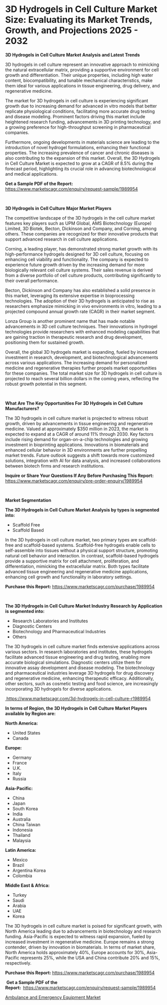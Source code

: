 <p><h1>3D Hydrogels in Cell Culture Market Size: Evaluating its Market Trends, Growth, and Projections 2025 - 2032</h1></p><p><strong>3D Hydrogels in Cell Culture Market Analysis and Latest Trends</strong></p>
<p><p>3D hydrogels in cell culture represent an innovative approach to mimicking the natural extracellular matrix, providing a supportive environment for cell growth and differentiation. Their unique properties, including high water content, biocompatibility, and tunable mechanical characteristics, make them ideal for various applications in tissue engineering, drug delivery, and regenerative medicine. </p><p>The market for 3D hydrogels in cell culture is experiencing significant growth due to increasing demand for advanced in vitro models that better replicate physiological conditions, facilitating more accurate drug testing and disease modeling. Prominent factors driving this market include heightened research funding, advancements in 3D printing technology, and a growing preference for high-throughput screening in pharmaceutical companies. </p><p>Furthermore, ongoing developments in materials science are leading to the introduction of novel hydrogel formulations, enhancing their functional properties. The increasing prevalence of cancer and chronic diseases is also contributing to the expansion of this market. Overall, the 3D Hydrogels in Cell Culture Market is expected to grow at a CAGR of 8.5% during the forecast period, highlighting its crucial role in advancing biotechnological and medical applications.</p></p>
<p><strong>Get a Sample PDF of the Report:&nbsp;</strong> <a href="https://www.marketscagr.com/enquiry/request-sample/1989954?utm_campaign=3095&utm_medium=2&utm_source=Github&utm_content=ia&utm_term=05032025&utm_id=3d-hydrogels-in-cell-culture">https://www.marketscagr.com/enquiry/request-sample/1989954</a></p>
<p>&nbsp;</p>
<p><strong>3D Hydrogels in Cell Culture Major Market Players</strong></p>
<p><p>The competitive landscape of the 3D hydrogels in the cell culture market features key players such as UPM Global, AMS Biotechnology (Europe) Limited, 3D Biotek, Becton, Dickinson and Company, and Corning, among others. These companies are recognized for their innovative products that support advanced research in cell culture applications.</p><p>Corning, a leading player, has demonstrated strong market growth with its high-performance hydrogels designed for 3D cell culture, focusing on enhancing cell viability and functionality. The company is expected to experience future growth driven by the increasing demand for more biologically relevant cell culture systems. Their sales revenue is derived from a diverse portfolio of cell culture products, contributing significantly to their overall performance.</p><p>Becton, Dickinson and Company has also established a solid presence in this market, leveraging its extensive expertise in bioprocessing technologies. The adoption of their 3D hydrogels is anticipated to rise as researchers emphasize mimicking in vivo environments in vitro, leading to a projected compound annual growth rate (CAGR) in their market segment.</p><p>Lonza Group is another prominent name that has made notable advancements in 3D cell culture techniques. Their innovations in hydrogel technologies provide researchers with enhanced modeling capabilities that are gaining traction in therapeutic research and drug development, positioning them for sustained growth.</p><p>Overall, the global 3D hydrogels market is expanding, fueled by increased investment in research, development, and biotechnological advancements across various applications. The increasing demand for personalized medicine and regenerative therapies further propels market opportunities for these companies. The total market size for 3D hydrogels in cell culture is projected to reach several billion dollars in the coming years, reflecting the robust growth potential in this segment.</p></p>
<p>&nbsp;</p>
<p><strong>What Are The Key Opportunities For 3D Hydrogels in Cell Culture Manufacturers?</strong></p>
<p><p>The 3D hydrogels in cell culture market is projected to witness robust growth, driven by advancements in tissue engineering and regenerative medicine. Valued at approximately $350 million in 2023, the market is expected to expand at a CAGR of around 11% through 2030. Key factors include rising demand for organ-on-a-chip technologies and growing investment in bioprinting applications. Innovations in biomaterials and enhanced cellular behavior in 3D environments are further propelling market trends. Future outlook suggests a shift towards more customized solutions, integration with AI for data analysis, and increased collaborations between biotech firms and research institutions.</p></p>
<p><strong>Inquire or Share Your Questions If Any Before Purchasing This Report:</strong> <a href="https://www.marketscagr.com/enquiry/pre-order-enquiry/1989954?utm_campaign=3095&utm_medium=2&utm_source=Github&utm_content=ia&utm_term=05032025&utm_id=3d-hydrogels-in-cell-culture">https://www.marketscagr.com/enquiry/pre-order-enquiry/1989954</a></p>
<p>&nbsp;</p>
<p><strong>Market Segmentation</strong></p>
<p><strong>The 3D Hydrogels in Cell Culture Market Analysis by types is segmented into:</strong></p>
<p><ul><li>Scaffold Free</li><li>Scaffold Based</li></ul></p>
<p><p>In the 3D hydrogels in cell culture market, two primary types are scaffold-free and scaffold-based systems. Scaffold-free hydrogels enable cells to self-assemble into tissues without a physical support structure, promoting natural cell behavior and interaction. In contrast, scaffold-based hydrogels provide a supportive matrix for cell attachment, proliferation, and differentiation, mimicking the extracellular matrix. Both types facilitate advanced tissue engineering and regenerative medicine applications, enhancing cell growth and functionality in laboratory settings.</p></p>
<p><strong>Purchase this Report:&nbsp;</strong><a href="https://www.marketscagr.com/purchase/1989954?utm_campaign=3095&utm_medium=2&utm_source=Github&utm_content=ia&utm_term=05032025&utm_id=3d-hydrogels-in-cell-culture">https://www.marketscagr.com/purchase/1989954</a></p>
<p>&nbsp;</p>
<p><strong>The 3D Hydrogels in Cell Culture Market Industry Research by Application is segmented into:</strong></p>
<p><ul><li>Research Laboratories and Institutes</li><li>Diagnostic Centers</li><li>Biotechnology and Pharmaceutical Industries</li><li>Others</li></ul></p>
<p><p>The 3D hydrogels in cell culture market finds extensive applications across various sectors. In research laboratories and institutes, these hydrogels facilitate advanced tissue engineering and drug testing, enabling more accurate biological simulations. Diagnostic centers utilize them for innovative assay development and disease modeling. The biotechnology and pharmaceutical industries leverage 3D hydrogels for drug discovery and regenerative medicine, enhancing therapeutic efficacy. Additionally, other sectors, such as cosmetic testing and food science, are increasingly incorporating 3D hydrogels for diverse applications.</p></p>
<p><a href="https://www.marketscagr.com/3d-hydrogels-in-cell-culture-r1989954?utm_campaign=3095&utm_medium=2&utm_source=Github&utm_content=ia&utm_term=05032025&utm_id=3d-hydrogels-in-cell-culture">&nbsp;https://www.marketscagr.com/3d-hydrogels-in-cell-culture-r1989954</a></p>
<p><strong>In terms of Region, the 3D Hydrogels in Cell Culture Market Players available by Region are:</strong></p>
<p>
    <p> <strong> North America: </strong>
        <ul>
            <li>United States</li>
            <li>Canada</li>
        </ul>
        </p> 
    <p> <strong> Europe: </strong>
        <ul>
            <li>Germany</li>
            <li>France</li>
            <li>U.K.</li>
            <li>Italy</li>
            <li>Russia</li>
        </ul>
        </p> 
    <p> <strong> Asia-Pacific: </strong>
        <ul>
            <li>China</li>
            <li>Japan</li>
            <li>South Korea</li>
            <li>India</li>
            <li>Australia</li>
            <li>China Taiwan</li>
            <li>Indonesia</li>
            <li>Thailand</li>
            <li>Malaysia</li>
        </ul>
        </p> 
    <p> <strong> Latin America: </strong>
        <ul>
            <li>Mexico</li>
            <li>Brazil</li>
            <li>Argentina Korea</li>
            <li>Colombia</li>
        </ul>
        </p> 
    <p> <strong> Middle East & Africa: </strong>
        <ul>
            <li>Turkey</li>
            <li>Saudi</li>
            <li>Arabia</li>
            <li>UAE</li>
            <li>Korea</li>
        </ul>
    </p>
    </p>
<p><p>The 3D hydrogels in cell culture market is poised for significant growth, with North America leading due to advancements in biotechnology and research funding. Asia-Pacific is expected to witness rapid expansion, fueled by increased investment in regenerative medicine. Europe remains a strong contender, driven by innovation in biomaterials. In terms of market share, North America holds approximately 40%, Europe accounts for 30%, Asia-Pacific represents 25%, while the USA and China contribute 20% and 15%, respectively.</p></p>
<p><strong>Purchase this Report: </strong><a href="https://www.marketscagr.com/purchase/1989954?utm_campaign=3095&utm_medium=2&utm_source=Github&utm_content=ia&utm_term=05032025&utm_id=3d-hydrogels-in-cell-culture">https://www.marketscagr.com/purchase/1989954</a></p>
<p>&nbsp;<strong>Get a Sample PDF of the Report:&nbsp;&nbsp;</strong><a href="https://www.marketscagr.com/enquiry/request-sample/1989954?utm_campaign=3095&utm_medium=2&utm_source=Github&utm_content=ia&utm_term=05032025&utm_id=3d-hydrogels-in-cell-culture">https://www.marketscagr.com/enquiry/request-sample/1989954</a></p>
<p><strong></strong></p>
<p><p><a href="https://github.com/briandahm87/Market-Research-Report-List-1/blob/main/ambulance-and-emergency-equipment-market.md?utm_campaign=3095&utm_medium=2&utm_source=Github&utm_content=ia&utm_term=05032025&utm_id=3d-hydrogels-in-cell-culture">Ambulance and Emergency Equipment Market</a></p></p>